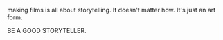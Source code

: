 
making films is all about storytelling. It doesn't matter how. It's just an art form.

BE A GOOD STORYTELLER.

